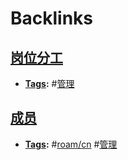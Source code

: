 
# Backlinks
## [岗位分工](岗位分工.md)
- **[Tags](Tags.md):** #[管理](管理.md)

## [成员](成员.md)
- **[Tags](Tags.md):** #[roam/cn](roam/cn.md) #[管理](管理.md)

